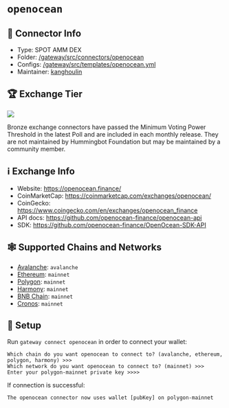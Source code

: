 # `openocean`

## 📁 Connector Info

* Type: SPOT AMM DEX
* Folder: [/gateway/src/connectors/openocean](https://github.com/hummingbot/gateway/tree/main/src/connectors/openocean)
* Configs: [/gateway/src/templates/openocean.yml](https://github.com/hummingbot/gateway/tree/main/src/templates/openocean.yml)
* Maintainer: [kanghoulin](https://github.com/kanghoulin)

## 🏆 Exchange Tier

![](https://img.shields.io/static/v1?label=Hummingbot&message=BRONZE&color=green)

Bronze exchange connectors have passed the Minimum Voting Power Threshold in the latest Poll and are included in each monthly release. They are not maintained by Hummingbot Foundation but may be maintained by a community member.

## ℹ️ Exchange Info

* Website: <https://openocean.finance/>
* CoinMarketCap: <https://coinmarketcap.com/exchanges/openocean/>
* CoinGecko: <https://www.coingecko.com/en/exchanges/openocean_finance>
* API docs: <https://github.com/openocean-finance/openocean-api>
* SDK: <https://github.com/openocean-finance/OpenOcean-SDK-API>

## 🕸️ Supported Chains and Networks

* [Avalanche](/chains/avalanche): `avalanche`
* [Ethereum](/chains/ethereum): `mainnet`
* [Polygon](/chains/polygon): `mainnet`
* [Harmony](/chains/harmony): `mainnet`
* [BNB Chain](/chains/bnb-chain): `mainnet`
* [Cronos](/chains/cronos): `mainnet`

## 🔑 Setup

Run `gateway connect openocean` in order to connect your wallet:

```
Which chain do you want openocean to connect to? (avalanche, ethereum, polygon, harmony) >>>
Which network do you want openocean to connect to? (mainnet) >>>
Enter your polygon-mainnet private key >>>>
```

If connection is successful:

```
The openocean connector now uses wallet [pubKey] on polygon-mainnet
```
